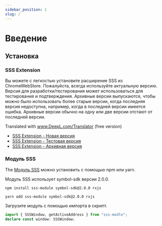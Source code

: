 ```yaml
---
sidebar_position: 1
slug: /
---
```


# Введение

## Установка

### SSS Extension

Вы можете с легкостью установите расширение SSS из ChromeWebStore. Пожалуйста, всегда используйте актуальную версию. 
Версия для разработки/тестирования может использоваться для тестирования и подтверждения.
Архивные версии выпускаются, чтобы можно было использовать более старые версии, когда последняя версия недоступна, например, когда в последней версии имеется ошибка.
Архивные версии обычно на одну или две версии отстают от последней версии.

Translated with www.DeepL.com/Translator (free version)

- [SSS Extension - Новая версия](https://chrome.google.com/webstore/detail/sss-extension/llildiojemakefgnhhkmiiffonembcan)
- [SSS Extension - Тестовая версия](https://chrome.google.com/webstore/detail/sss-extension-dev-beta/bljghapgomlclpjmhhjbjhofbgdpiihp)
- [SSS Extension - Архивная версия](https://chrome.google.com/webstore/detail/sss-extension/mhgjebmbajeidolanlbekpncopdeclio)

### Модуль SSS

The [Модуль SSS](https://www.npmjs.com/package/sss-module) можно установить с помощью npm или yarn.

Модуль SSS использует symbol-sdk версии 2.0.0.

```
npm install sss-module symbol-sdk@2.0.0 rxjs
```

```
yarn add sss-module symbol-sdk@2.0.0 rxjs
```

Загрузите модуль с помощью импорта в скрипт.

```ts
import { SSSWindow, getActiveAddress } from "sss-modle";
declare const window: SSSWindow;
```
